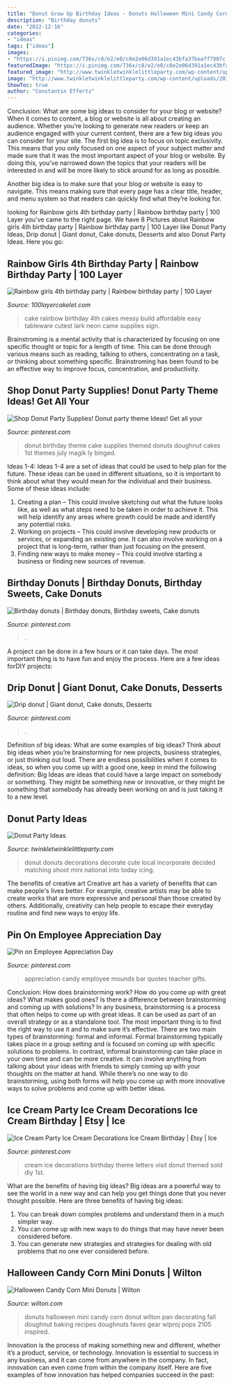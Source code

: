 ```yaml
---
title: "Donut Grow Up Birthday Ideas - Donuts Halloween Mini Candy Corn Donut Wilton Pan Decorating Fall Doughnut Baking Recipes Doughnuts Faves Gear Wlproj Pops 2105 Inspired"
description: "Birthday donuts"
date: "2022-12-16"
categories:
- "ideas"
tags: ["ideas"]
images:
- "https://i.pinimg.com/736x/c8/e2/e0/c8e2e06d391a1ec43bfa37beaff7907c.jpg"
featuredImage: "https://i.pinimg.com/736x/c8/e2/e0/c8e2e06d391a1ec43bfa37beaff7907c.jpg"
featured_image: "http://www.twinkletwinklelittleparty.com/wp-content/uploads/2015/06/DSC_09361.jpg"
image: "http://www.twinkletwinklelittleparty.com/wp-content/uploads/2015/06/DSC_09361.jpg"
ShowToc: true
author: "Constantin Effertz"
---
```



Conclusion: What are some big ideas to consider for your blog or website?
When it comes to content, a blog or website is all about creating an audience. Whether you’re looking to generate new readers or keep an audience engaged with your current content, there are a few big ideas you can consider for your site. 
The first big idea is to focus on topic exclusivity. This means that you only focused on one aspect of your subject matter and made sure that it was the most important aspect of your blog or website. By doing this, you’ve narrowed down the topics that your readers will be interested in and will be more likely to stick around for as long as possible. 

Another big idea is to make sure that your blog or website is easy to navigate. This means making sure that every page has a clear title, header, and menu system so that readers can quickly find what they’re looking for.

	

		
looking for Rainbow girls 4th birthday party | Rainbow birthday party | 100 Layer you've came to the right page. We have 8 Pictures about Rainbow girls 4th birthday party | Rainbow birthday party | 100 Layer like Donut Party Ideas, Drip donut | Giant donut, Cake donuts, Desserts and also Donut Party Ideas. Here you go:
		
    
## Rainbow Girls 4th Birthday Party | Rainbow Birthday Party | 100 Layer

<img loading=lazy src="https://100lclive.s3.amazonaws.com/img/ideas/blog-full/174806.jpg" onerror="this.onerror=null;this.src='https://tse2.mm.bing.net/th?id=OIP.IDD5SymJM2ZuyCOZB_O6ugHaJQ&amp;pid=15.1';" alt="Rainbow girls 4th birthday party | Rainbow birthday party | 100 Layer">

_Source: 100layercakelet.com_

>cake rainbow birthday 4th cakes messy build affordable easy tableware cutest lark neon came supplies sign. 

	

Brainstroming is a mental activity that is characterized by focusing on one specific thought or topic for a length of time. This can be done through various means such as reading, talking to others, concentrating on a task, or thinking about something specific. Brainstroming has been found to be an effective way to improve focus, concentration, and productivity.

    
## Shop Donut Party Supplies! Donut Party Theme Ideas! Get All Your

<img loading=lazy src="https://i.pinimg.com/736x/d2/c0/b6/d2c0b6fb839d48bc6aafc3af1e24620c.jpg" onerror="this.onerror=null;this.src='https://tse3.mm.bing.net/th?id=OIP.uwdH8v3gvr6nT7L8_gmgTQHaLG&amp;pid=15.1';" alt="Shop Donut Party Supplies! Donut party theme Ideas! Get all your">

_Source: pinterest.com_

>donut birthday theme cake supplies themed donuts doughnut cakes 1st themes july magik ly binged. 

	

Ideas 1-4:
Ideas 1-4 are a set of ideas that could be used to help plan for the future. These ideas can be used in different situations, so it is important to think about what they would mean for the individual and their business. Some of these ideas include:
1. Creating a plan – This could involve sketching out what the future looks like, as well as what steps need to be taken in order to achieve it. This will help identify any areas where growth could be made and identify any potential risks. 
2. Working on projects – This could involve developing new products or services, or expanding an existing one. It can also involve working on a project that is long-term, rather than just focusing on the present. 
3. Finding new ways to make money – This could involve starting a business or finding new sources of revenue.

    
## Birthday Donuts | Birthday Donuts, Birthday Sweets, Cake Donuts

<img loading=lazy src="https://i.pinimg.com/736x/c8/e2/e0/c8e2e06d391a1ec43bfa37beaff7907c.jpg" onerror="this.onerror=null;this.src='https://tse4.mm.bing.net/th?id=OIP.EDlGKPdqeQciIUKqIGdIfAHaJ3&amp;pid=15.1';" alt="Birthday donuts | Birthday donuts, Birthday sweets, Cake donuts">

_Source: pinterest.com_

>. 

	

A project can be done in a few hours or it can take days. The most important thing is to have fun and enjoy the process. Here are a few ideas forDIY projects: 

    
## Drip Donut | Giant Donut, Cake Donuts, Desserts

<img loading=lazy src="https://i.pinimg.com/736x/98/db/32/98db322e7b6a790bdb2bab60937fb813.jpg" onerror="this.onerror=null;this.src='https://tse4.mm.bing.net/th?id=OIP.AKxk3LnqTmnZksGkBVALagHaJ3&amp;pid=15.1';" alt="Drip donut | Giant donut, Cake donuts, Desserts">

_Source: pinterest.com_

>. 

	

Definition of big ideas: What are some examples of big ideas?
Think about big ideas when you’re brainstorming for new projects, business strategies, or just thinking out loud. There are endless possibilities when it comes to ideas, so when you come up with a good one, keep in mind the following definition: 
Big Ideas are ideas that could have a large impact on somebody or something. They might be something new or innovative, or they might be something that somebody has already been working on and is just taking it to a new level.

    
## Donut Party Ideas

<img loading=lazy src="http://www.twinkletwinklelittleparty.com/wp-content/uploads/2015/06/DSC_09361.jpg" onerror="this.onerror=null;this.src='https://tse4.mm.bing.net/th?id=OIP.rjy3EoDG-GW3tYM_nt70twHaLH&amp;pid=15.1';" alt="Donut Party Ideas">

_Source: twinkletwinklelittleparty.com_

>donut donuts decorations decorate cute local incorporate decided matching shoot mini national into today icing. 

	

The benefits of creative art
Creative art has a variety of benefits that can make people's lives better. For example, creative artists may be able to create works that are more expressive and personal than those created by others. Additionally, creativity can help people to escape their everyday routine and find new ways to enjoy life.

    
## Pin On Employee Appreciation Day

<img loading=lazy src="https://i.pinimg.com/736x/ab/5a/80/ab5a807de86b4692c4a72f8da11868bd--mounds-candy-bar-ideas.jpg" onerror="this.onerror=null;this.src='https://tse4.mm.bing.net/th?id=OIP.JBauDkw3atB248zeJKcAiQHaJ3&amp;pid=15.1';" alt="Pin on Employee Appreciation Day">

_Source: pinterest.com_

>appreciation candy employee mounds bar quotes teacher gifts. 

	

Conclusion: How does brainstorming work? How do you come up with great ideas? What makes good ones? Is there a difference between brainstorming and coming up with solutions?
In any business, brainstorming is a process that often helps to come up with great ideas. It can be used as part of an overall strategy or as a standalone tool. The most important thing is to find the right way to use it and to make sure it’s effective. There are two main types of brainstorming: formal and informal. Formal brainstorming typically takes place in a group setting and is focused on coming up with specific solutions to problems. In contrast, informal brainstorming can take place in your own time and can be more creative. It can involve anything from talking about your ideas with friends to simply coming up with your thoughts on the matter at hand. While there’s no one way to do brainstorming, using both forms will help you come up with more innovative ways to solve problems and come up with better ideas.

    
## Ice Cream Party Ice Cream Decorations Ice Cream Birthday | Etsy | Ice

<img loading=lazy src="https://i.pinimg.com/originals/8a/fa/d7/8afad77cd19223aa0a688f1e35ea0086.jpg" onerror="this.onerror=null;this.src='https://tse3.mm.bing.net/th?id=OIP.u_f3QS8ZyuY_1pW-f9DRtQHaJ4&amp;pid=15.1';" alt="Ice Cream Party Ice Cream Decorations Ice Cream Birthday | Etsy | Ice">

_Source: pinterest.com_

>cream ice decorations birthday theme letters visit donut themed sold diy 1st. 

	

What are the benefits of having big ideas?
Big ideas are a powerful way to see the world in a new way and can help you get things done that you never thought possible. Here are three benefits of having big ideas: 
1. You can break down complex problems and understand them in a much simpler way. 
2. You can come up with new ways to do things that may have never been considered before. 
3. You can generate new strategies and strategies for dealing with old problems that no one ever considered before.

    
## Halloween Candy Corn Mini Donuts | Wilton

<img loading=lazy src="https://www.wilton.com/dw/image/v2/AAWA_PRD/on/demandware.static/-/Sites-wilton-project-master/default/dw22358e84/images/project/WLPROJ-7746/HaDo8105-05.jpg?sw=1440&amp;sh=750&amp;sm=fit" onerror="this.onerror=null;this.src='https://tse4.mm.bing.net/th?id=OIP.Ix6kvj83wg8hcMvGKHP3SgHaHa&amp;pid=15.1';" alt="Halloween Candy Corn Mini Donuts | Wilton">

_Source: wilton.com_

>donuts halloween mini candy corn donut wilton pan decorating fall doughnut baking recipes doughnuts faves gear wlproj pops 2105 inspired. 

	

Innovation is the process of making something new and different, whether it’s a product, service, or technology. Innovation is essential to success in any business, and it can come from anywhere in the company. In fact, innovation can even come from within the company itself. Here are five examples of how innovation has helped companies succeed in the past:

